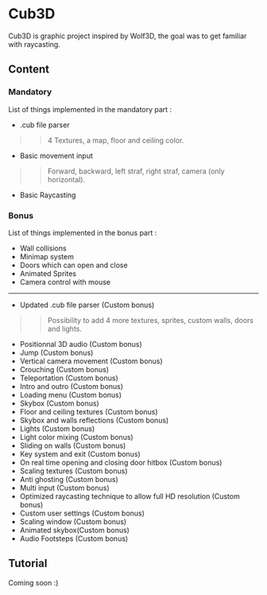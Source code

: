 # Cub3D

Cub3D is graphic project inspired by Wolf3D, the goal was to get familiar with raycasting.

## Content

### Mandatory
List of things implemented in the mandatory part :

- .cub file parser 
>> 4 Textures, a map, floor and ceiling color.
- Basic movement input
>> Forward, backward, left straf, right straf, camera (only horizontal).
- Basic Raycasting

### Bonus
List of things implemented in the bonus part :

- Wall collisions
- Minimap system
- Doors which can open and close
- Animated Sprites
- Camera control with mouse

___________________________

- Updated .cub file parser (Custom bonus)
>> Possibility to add 4 more textures, sprites, custom walls, doors and lights.
- Positionnal 3D audio (Custom bonus)
- Jump (Custom bonus)
- Vertical camera movement (Custom bonus)
- Crouching (Custom bonus)
- Teleportation (Custom bonus)
- Intro and outro (Custom bonus)
- Loading menu (Custom bonus)
- Skybox (Custom bonus)
- Floor and ceiling textures (Custom bonus)
- Skybox and walls reflections (Custom bonus)
- Lights (Custom bonus)
- Light color mixing (Custom bonus)
- Sliding on walls (Custom bonus)
- Key system and exit (Custom bonus)
- On real time opening and closing door hitbox (Custom bonus)
- Scaling textures (Custom bonus)
- Anti ghosting (Custom bonus)
- Multi input (Custom bonus)
- Optimized raycasting technique to allow full HD resolution (Custom bonus)
- Custom user settings (Custom bonus)
- Scaling window (Custom bonus)
- Animated skybox(Custom bonus)
- Audio Footsteps (Custom bonus)

## Tutorial

Coming soon :)
